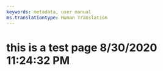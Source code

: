 ```yaml
---
keywords: metadata, user manual
ms.translationtype: Human Translation
---
```

# this is a test page 8/30/2020 11:24:32 PM